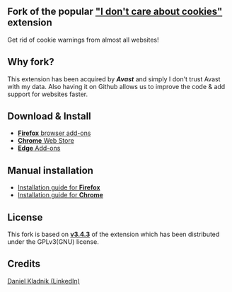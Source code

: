 ## Fork of the popular ["I don't care about cookies"](https://www.i-dont-care-about-cookies.eu/) extension

Get rid of cookie warnings from almost all websites!

## Why fork?

This extension has been acquired by _**Avast**_ and simply I don't trust Avast with my data.
Also having it on Github allows us to improve the code & add support for websites faster.

## Download & Install

- [**Firefox** browser add-ons](https://addons.mozilla.org/en-US/firefox/addon/istilldontcareaboutcookies/)
- [**Chrome** Web Store](https://chrome.google.com/webstore/detail/i-still-dont-care-about-c/edibdbjcniadpccecjdfdjjppcpchdlm)
- [**Edge** Add-ons](https://microsoftedge.microsoft.com/addons/detail/i-still-dont-care-about-/kkacdgacpkediooahopgcbdahlpipheh)

## Manual installation

- [Installation guide for **Firefox**](https://github.com/OhMyGuus/I-Dont-Care-About-Cookies/wiki/Firefox-installation-guide)
- [Installation guide for **Chrome**](https://github.com/OhMyGuus/I-Dont-Care-About-Cookies/wiki/Chrome-installation-guide)

## License

This fork is based on [**v3.4.3**](https://addons.mozilla.org/en-US/firefox/addon/i-dont-care-about-cookies/versions/) of the extension which has been distributed under the GPLv3(GNU) license.

## Credits

[Daniel Kladnik (LinkedIn)](https://www.linkedin.com/in/dkladnik)
